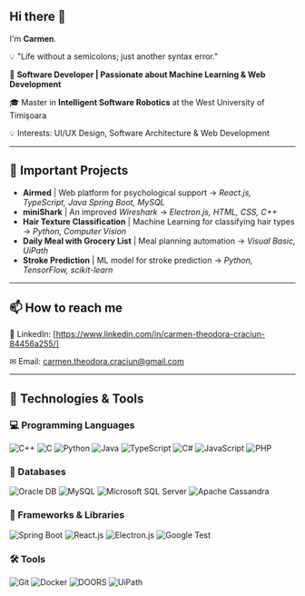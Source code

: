 ## Hi there 👋

I'm **Carmen**. 

💡 "Life without a semicolons; just another syntax error."

🚀 **Software Developer | Passionate about Machine Learning & Web Development**

🎓 Master in **Intelligent Software Robotics** at the West University of Timișoara

💡 Interests: UI/UX Design, Software Architecture & Web Development

---

## 🚀 Important Projects
- **Airmed** | Web platform for psychological support → *React.js, TypeScript, Java Spring Boot, MySQL*
- **miniShark** | An improved *Wireshark* → *Electron.js, HTML, CSS, C++*
- **Hair Texture Classification** | Machine Learning for classifying hair types → *Python, Computer Vision*
- **Daily Meal with Grocery List** | Meal planning automation → *Visual Basic, UiPath*
- **Stroke Prediction** | ML model for stroke prediction → *Python, TensorFlow, scikit-learn*

---

## 📫 How to reach me
📱 LinkedIn: [https://www.linkedin.com/in/carmen-theodora-craciun-84456a255/]

 ✉ Email: [carmen.theodora.craciun@gmail.com](mailto:carmen.theodora.craciun@gmail.com)

---

## 🔧 Technologies & Tools    

### 💻 Programming Languages  
![C++](https://img.shields.io/badge/C++-blue?style=flat&logo=c%2B%2B) ![C](https://img.shields.io/badge/C-orange?style=flat&logo=c) ![Python](https://img.shields.io/badge/Python-yellow?style=flat&logo=python) ![Java](https://img.shields.io/badge/Java-red?style=flat&logo=java) ![TypeScript](https://img.shields.io/badge/TypeScript-blue?style=flat&logo=typescript) ![C#](https://img.shields.io/badge/C%23-purple?style=flat&logo=csharp) ![JavaScript](https://img.shields.io/badge/JavaScript-yellow?style=flat&logo=javascript) ![PHP](https://img.shields.io/badge/PHP-darkblue?style=flat&logo=php)  

### 📂 Databases  
![Oracle DB](https://img.shields.io/badge/OracleDB-red?style=flat&logo=oracle) ![MySQL](https://img.shields.io/badge/MySQL-blue?style=flat&logo=mysql) ![Microsoft SQL Server](https://img.shields.io/badge/SQL%20Server-darkred?style=flat&logo=microsoftsqlserver) ![Apache Cassandra](https://img.shields.io/badge/Apache%20Cassandra-purple?style=flat&logo=apachecassandra)  

### 🔗 Frameworks & Libraries  
![Spring Boot](https://img.shields.io/badge/SpringBoot-green?style=flat&logo=springboot) ![React.js](https://img.shields.io/badge/React.js-lightblue?style=flat&logo=react) ![Electron.js](https://img.shields.io/badge/Electron.js-gray?style=flat&logo=electron) ![Google Test](https://img.shields.io/badge/Google%20Test-blue?style=flat&logo=google)  

### 🛠 Tools  
![Git](https://img.shields.io/badge/Git-orange?style=flat&logo=git) ![Docker](https://img.shields.io/badge/Docker-blue?style=flat&logo=docker) ![DOORS](https://img.shields.io/badge/DOORS-darkblue?style=flat&logo=ibm) ![UiPath](https://img.shields.io/badge/UiPath-red?style=flat&logo=uipath)  


